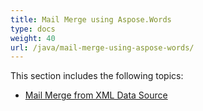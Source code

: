 ```yaml
---
title: Mail Merge using Aspose.Words
type: docs
weight: 40
url: /java/mail-merge-using-aspose-words/
---
```


This section includes the following topics:

- [Mail Merge from XML Data Source](https://docs.aspose.com/words/java/mail-merge-from-xml-data-source/)
